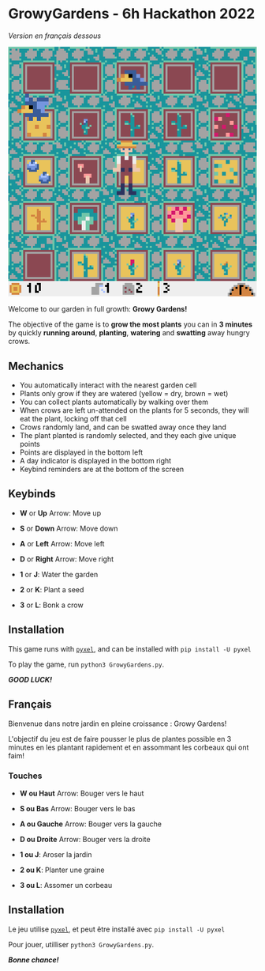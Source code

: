 # GrowyGardens - 6h Hackathon 2022

*Version en français dessous*

![Screenshot of the game](screenshot.png)

Welcome to our garden in full growth: **Growy Gardens!**

The objective of the game is to **grow the most plants** you can in **3 minutes** by quickly **running around**, **planting**, **watering** and **swatting** away hungry crows.

## Mechanics

- You automatically interact with the nearest garden cell
- Plants only grow if they are watered (yellow = dry, brown = wet)
- You can collect plants automatically by walking over them
- When crows are left un-attended on the plants for 5 seconds, they will eat the plant, locking off that cell
- Crows randomly land, and can be swatted away once they land
- The plant planted is randomly selected, and they each give unique points
- Points are displayed in the bottom left
- A day indicator is displayed in the bottom right
- Keybind reminders are at the bottom of the screen

## Keybinds

- **W** or **Up** Arrow: Move up
- **S** or **Down** Arrow: Move down
- **A** or **Left** Arrow: Move left
- **D** or **Right** Arrow: Move right

- **1** or **J**: Water the garden
- **2** or **K**: Plant a seed
- **3** or **L**: Bonk a crow

## Installation

This game runs with [`pyxel`](https://github.com/kitao/pyxel), and can be installed with `pip install -U pyxel`

To play the game, run `python3 GrowyGardens.py`.

***GOOD LUCK!***

## Français

Bienvenue dans notre jardin en pleine croissance : Growy Gardens! 

L'objectif du jeu est de faire pousser 
le plus de plantes possible en 3 minutes en les plantant rapidement et en assommant les corbeaux qui ont 
faim!

### Touches

- **W ou Haut** Arrow: Bouger vers le haut
- **S ou Bas** Arrow: Bouger vers le bas
- **A ou Gauche** Arrow: Bouger vers la gauche
- **D ou Droite** Arrow: Bouger vers la droite

- **1 ou J**: Aroser la jardin
- **2 ou K**: Planter une graine
- **3 ou L**: Assomer un corbeau

## Installation

Le jeu utilise [`pyxel`](https://github.com/kitao/pyxel), et peut être installé avec `pip install -U pyxel`

Pour jouer, utilliser `python3 GrowyGardens.py`.

***Bonne chance!***
